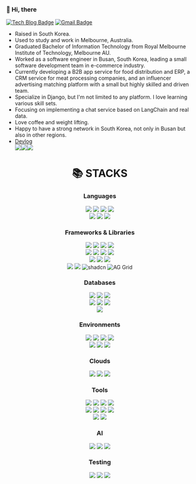 ### 👋 Hi, there

[![Tech Blog Badge](https://img.shields.io/badge/Blog-CC0000?style=flat-square&logo=Tesla&logoColor=white&link=https://kyong-dev.github.io/)](https://kyong-dev.github.io/) 
[![Gmail Badge](https://img.shields.io/badge/Gmail-d14836?style=flat-square&logo=Gmail&logoColor=white&link=mailto:kyong-dev@gmail.com)](mailto:kyong-dev@gmail.com)


* Raised in South Korea. 
* Used to study and work in Melbourne, Australia.
* Graduated Bachelor of Information Technology from Royal Melbourne Institute of Technology, Melbourne AU.
* Worked as a software engineer in Busan, South Korea, leading a small software development team in e-commerce industry.
* Currently developing a B2B app service for food distribution and ERP, a CRM service for meat processing companies, and an influencer advertising matching platform with a small but highly skilled and driven team.
* Specialize in Django, but I'm not limited to any platform. I love learning various skill sets.
* Focusing on implementing a chat service based on LangChain and real data.
* Love coffee and weight lifting.
* Happy to have a strong network in South Korea, not only in Busan but also in other regions.
* <a target="_blank" href="https://kyong-dev.github.io/">Devlog</a><br>
<img src="https://img.shields.io/badge/react-61DAFB?style=for-the-badge&logo=react&logoColor=black"><img src="https://img.shields.io/badge/gatsby-663399?style=for-the-badge&logo=gatsby&logoColor=white"><img src="https://img.shields.io/badge/githubpages-222222?style=for-the-badge&logo=githubpages&logoColor=white">

<div align=center><h1>📚 STACKS</h1></div>
<div align=center> 
  <h3>Languages</h3>
  <img src="https://img.shields.io/badge/python-3776AB?style=for-the-badge&logo=python&logoColor=white"> 
  <img src="https://img.shields.io/badge/javascript-F7DF1E?style=for-the-badge&logo=javascript&logoColor=black"> 
  <img src="https://img.shields.io/badge/php-777BB4?style=for-the-badge&logo=php&logoColor=white"> 
  <img src="https://img.shields.io/badge/java-007396?style=for-the-badge&logo=java&logoColor=white"> 
  <br>
  <img src="https://img.shields.io/badge/html5-E34F26?style=for-the-badge&logo=html5&logoColor=white"> 
  <img src="https://img.shields.io/badge/css-1572B6?style=for-the-badge&logo=css3&logoColor=white">
  <img src="https://img.shields.io/badge/Kotlin-7F52FF?style=for-the-badge&logo=Kotlin&logoColor=white">
  <br>
  
  <h3>Frameworks & Libraries</h3>
  <img src="https://img.shields.io/badge/django-092E20?style=for-the-badge&logo=django&logoColor=white">
  <img src="https://img.shields.io/badge/flask-000000?style=for-the-badge&logo=flask&logoColor=white">
  <img src="https://img.shields.io/badge/react-61DAFB?style=for-the-badge&logo=react&logoColor=black"> 
  <img src="https://img.shields.io/badge/fastapi-007a6c?style=for-the-badge&logo=fastapi&logoColor=white"> 
  <br>
  <img src="https://img.shields.io/badge/express-000000?style=for-the-badge&logo=express&logoColor=white">
  <img src="https://img.shields.io/badge/node.js-339933?style=for-the-badge&logo=Node.js&logoColor=white">
  <img src="https://img.shields.io/badge/nestjs-%23E0234E.svg?style=for-the-badge&logo=nestjs&logoColor=white">
  <img src="https://img.shields.io/badge/Next.js-000000?style=for-the-badge&logo=Next.js&logoColor=white">
  <br>
  <img src="https://img.shields.io/badge/jquery-0769AD?style=for-the-badge&logo=jquery&logoColor=white">
  <img src="https://img.shields.io/badge/bootstrap-7952B3?style=for-the-badge&logo=bootstrap&logoColor=white">
  <img src="https://img.shields.io/badge/expo-1C1E24?style=for-the-badge&logo=expo&logoColor=#D04A37">
  <br>
  <img src="https://img.shields.io/badge/streamlit-FF4B4B?style=for-the-badge&logo=streamlit&logoColor=white">
  <img src="https://img.shields.io/badge/Android-3DDC84?style=for-the-badge&logo=android&logoColor=white">
  <img src="https://img.shields.io/badge/shadcn%2Fui-000?logo=shadcnui&logoColor=fff" alt="shadcn" />
  <img src="https://img.shields.io/badge/AG_Grid-database%20grid-orange?style=for-the-badge&logo=database" alt="AG Grid" />
  
  
  <h3>Databases</h3>
  <img src="https://img.shields.io/badge/mysql-4479A1?style=for-the-badge&logo=mysql&logoColor=white"> 
  <img src="https://img.shields.io/badge/oracle-F80000?style=for-the-badge&logo=oracle&logoColor=white"> 
  <img src="https://img.shields.io/badge/postgresql-336791?style=for-the-badge&logo=postgresql&logoColor=white"> 
  <br>
  <img src="https://img.shields.io/badge/mariaDB-003545?style=for-the-badge&logo=mariaDB&logoColor=white"> 
  <img src="https://img.shields.io/badge/mongoDB-47A248?style=for-the-badge&logo=MongoDB&logoColor=white">
  <img src="https://img.shields.io/badge/firebase-FFCA28?style=for-the-badge&logo=firebase&logoColor=white">
  <br>
  <img src="https://img.shields.io/badge/redis-%23DD0031.svg?style=for-the-badge&logo=redis&logoColor=white">
  
  <h3>Environments</h3>
  <img src="https://img.shields.io/badge/linux-FCC624?style=for-the-badge&logo=linux&logoColor=black"> 
  <img src="https://img.shields.io/badge/ubuntu-ffffff?style=for-the-badge&logo=ubuntu&logoColor=orange"> 
  <img src="https://img.shields.io/badge/amazonaws-232F3E?style=for-the-badge&logo=amazonaws&logoColor=white"> 
  <img src="https://img.shields.io/badge/googlecloud-ffffff?style=for-the-badge&logo=googlecloud&logoColor=blue"> 
  <br>
  <img src="https://img.shields.io/badge/apache tomcat-F8DC75?style=for-the-badge&logo=apachetomcat&logoColor=black">
  <img src="https://img.shields.io/badge/nginx-009900?style=for-the-badge&logo=nginx&logoColor=white">
  <img src="https://img.shields.io/badge/gunicorn-499847?style=for-the-badge&logo=gunicorn&logoColor=white">
  <br>

  <h3>Clouds</h3>
  
  <img src="https://img.shields.io/badge/aws-232F3E?style=for-the-badge&logo=amazon-aws&logoColor=white">
  <img src="https://img.shields.io/badge/google%20cloud-4285F4?style=for-the-badge&logo=google-cloud&logoColor=white">
  <img src="https://img.shields.io/badge/naver%20cloud-03C75A?style=for-the-badge&logo=naver&logoColor=white">
  <br>
  
  <h3>Tools</h3>
  <img src="https://img.shields.io/badge/github-181717?style=for-the-badge&logo=github&logoColor=white">
  <img src="https://img.shields.io/badge/git-F05032?style=for-the-badge&logo=git&logoColor=white">
  <img src="https://img.shields.io/badge/fontawesome-339AF0?style=for-the-badge&logo=fontawesome&logoColor=white">
  <img src="https://img.shields.io/badge/synology-AAAAAA?style=for-the-badge&logo=synology&logoColor=white">
  <br>
  <img src="https://img.shields.io/badge/gatsby-663399?style=for-the-badge&logo=css3&logoColor=white">
  <img src="https://img.shields.io/badge/githubpages-222222?style=for-the-badge&logo=githubpages&logoColor=white">
  <img src="https://img.shields.io/badge/trello-0052CC?style=for-the-badge&logo=trello&logoColor=white">
  <img src="https://img.shields.io/badge/Eclipse-341d19?style=for-the-badge&logo=Eclipse&logoColor=white">
  <br>
  <img src="https://img.shields.io/badge/copilot-000000?style=for-the-badge&logo=github&logoColor=white">
  <img src="https://img.shields.io/badge/GitHub%20Actions-2088FF?style=for-the-badge&logo=GitHub%20Actions&logoColor=white">

  <h3>AI</h3>
  <img src="https://img.shields.io/badge/-Ollama-000000?style=flat&logo=ollama&logoColor=white">
  <img src="https://img.shields.io/badge/Hugging%20Face-FFD21E?logo=huggingface&logoColor=000">
  <img src="https://shields.io/badge/-OpenAI-93f6ef?logo=openai">
  <br>
  
  <h3>Testing</h3>
  <img src="https://img.shields.io/badge/-jest-%23C21325?style=for-the-badge&logo=jest&logoColor=white">
  <img src="https://img.shields.io/badge/-selenium-%43B02A?style=for-the-badge&logo=selenium&logoColor=white">
  <img src="https://img.shields.io/badge/appium-662d91?style=for-the-badge&logo=appium&logoColor=white">
</div>
